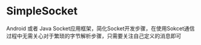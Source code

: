 # SimpleSocket
Android 或者 Java Socket应用框架，简化Socket开发步骤，在使用Sokcet通信过程中无需关心对于繁琐的字节解析步骤，只需要关注自己定义的消息即可

